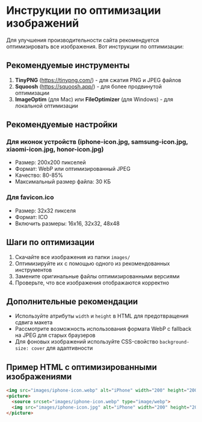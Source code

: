 # Инструкции по оптимизации изображений

Для улучшения производительности сайта рекомендуется оптимизировать все изображения. Вот инструкции по оптимизации:

## Рекомендуемые инструменты

1. **TinyPNG** (https://tinypng.com/) - для сжатия PNG и JPEG файлов
2. **Squoosh** (https://squoosh.app/) - для более продвинутой оптимизации
3. **ImageOptim** (для Mac) или **FileOptimizer** (для Windows) - для локальной оптимизации

## Рекомендуемые настройки

### Для иконок устройств (iphone-icon.jpg, samsung-icon.jpg, xiaomi-icon.jpg, honor-icon.jpg)
- Размер: 200x200 пикселей
- Формат: WebP или оптимизированный JPEG
- Качество: 80-85%
- Максимальный размер файла: 30 КБ

### Для favicon.ico
- Размер: 32x32 пикселя
- Формат: ICO
- Включить размеры: 16x16, 32x32, 48x48

## Шаги по оптимизации

1. Скачайте все изображения из папки `images/`
2. Оптимизируйте их с помощью одного из рекомендованных инструментов
3. Замените оригинальные файлы оптимизированными версиями
4. Проверьте, что все изображения отображаются корректно

## Дополнительные рекомендации

- Используйте атрибуты `width` и `height` в HTML для предотвращения сдвига макета
- Рассмотрите возможность использования формата WebP с fallback на JPEG для старых браузеров
- Для фоновых изображений используйте CSS-свойство `background-size: cover` для адаптивности

## Пример HTML с оптимизированными изображениями

```html
<img src="images/iphone-icon.webp" alt="iPhone" width="200" height="200">
<picture>
  <source srcset="images/iphone-icon.webp" type="image/webp">
  <img src="images/iphone-icon.jpg" alt="iPhone" width="200" height="200">
</picture>
``` 